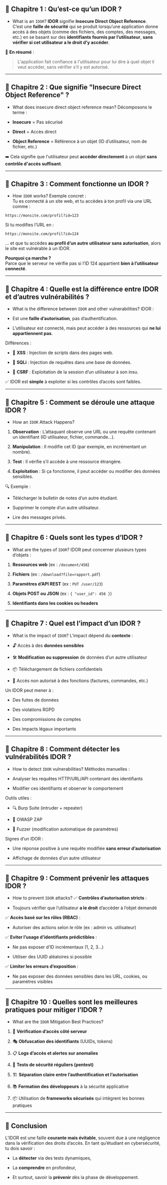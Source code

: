 
## 📘 Chapitre 1 : Qu’est-ce qu’un IDOR ?

- What is an `IDOR`?
**IDOR** signifie **Insecure Direct Object Reference**.  
C’est une **faille de sécurité** qui se produit lorsqu’une application donne accès à des objets (comme des fichiers, des comptes, des messages, etc.) en se basant sur des **identifiants fournis par l’utilisateur**, **sans vérifier si cet utilisateur a le droit d’y accéder**.

🧠 **En résumé** :

> L'application fait confiance à l'utilisateur pour lui dire à quel objet il veut accéder, sans vérifier s’il y est autorisé.

---

## 📘 Chapitre 2 : Que signifie "Insecure Direct Object Reference" ?
- What does insecure direct object reference mean?
Décomposons le terme :

- **Insecure** = Pas sécurisé
    
- **Direct** = Accès direct
    
- **Object Reference** = Référence à un objet (ID d’utilisateur, nom de fichier, etc.)
    

➡️ Cela signifie que l'utilisateur peut **accéder directement** à un objet **sans contrôle d'accès suffisant**.

---

## 📘 Chapitre 3 : Comment fonctionne un IDOR ?
- How `IDOR` works?
Exemple concret :  
Tu es connecté à un site web, et tu accèdes à ton profil via une URL comme :

```
https://monsite.com/profil?id=123
```

Si tu modifies l’URL en :

```
https://monsite.com/profil?id=124
```

… et que tu accèdes **au profil d’un autre utilisateur sans autorisation**, alors le site est vulnérable à un IDOR.

**Pourquoi ça marche ?**  
Parce que le serveur ne vérifie pas si l’ID 124 appartient **bien à l’utilisateur connecté**.

---

## 📘 Chapitre 4 : Quelle est la différence entre IDOR et d’autres vulnérabilités ?
- What is the difference between `IDOR` and other vulnerabilities?
IDOR :

- Est une **faille d’autorisation**, pas d’authentification.
    
- L’utilisateur est connecté, mais peut accéder à des ressources qui **ne lui appartiennent pas**.
    

Différences :

- 🐞 **XSS** : Injection de scripts dans des pages web.
    
- 🐞 **SQLi** : Injection de requêtes dans une base de données.
    
- 🐞 **CSRF** : Exploitation de la session d’un utilisateur à son insu.
    

✅ IDOR est **simple** à exploiter si les contrôles d’accès sont faibles.

---

## 📘 Chapitre 5 : Comment se déroule une attaque IDOR ?
- How an `IDOR` Attack Happens?
1. **Observation** : L’attaquant observe une URL ou une requête contenant un identifiant (ID utilisateur, fichier, commande…).
    
2. **Manipulation** : Il modifie cet ID (par exemple, en incrémentant un nombre).
    
3. **Test** : Il vérifie s’il accède à une ressource étrangère.
    
4. **Exploitation** : Si ça fonctionne, il peut accéder ou modifier des données sensibles.
    

🔍 Exemple :

- Télécharger le bulletin de notes d’un autre étudiant.
    
- Supprimer le compte d’un autre utilisateur.
    
- Lire des messages privés.
    

---

## 📘 Chapitre 6 : Quels sont les types d’IDOR ?
- What are the types of `IDOR`?
IDOR peut concerner plusieurs types d’objets :

1. **Ressources web** (ex : `/document/456`)
    
2. **Fichiers** (ex : `/download?file=rapport.pdf`)
    
3. **Paramètres d’API REST** (ex : `PUT /user/123`)
    
4. **Objets POST ou JSON** (ex : `{ "user_id": 456 }`)
    
5. **Identifiants dans les cookies ou headers**
    

---

## 📘 Chapitre 7 : Quel est l’impact d’un IDOR ?
- What is the impact of `IDOR`?
L’impact dépend du **contexte** :

- 🔓 Accès à des **données sensibles**
    
- 🛠️ **Modification ou suppression** de données d’un autre utilisateur
    
- 📦 Téléchargement de fichiers confidentiels
    
- 🏦 Accès non autorisé à des fonctions (factures, commandes, etc.)
    

Un IDOR peut mener à :

- Des fuites de données
    
- Des violations RGPD
    
- Des compromissions de comptes
    
- Des impacts légaux importants
    

---

## 📘 Chapitre 8 : Comment détecter les vulnérabilités IDOR ?
- How to detect `IDOR` vulnerabilities?
Méthodes manuelles :

- Analyser les requêtes HTTP/URL/API contenant des identifiants
    
- Modifier ces identifiants et observer le comportement
    

Outils utiles :

- 🔍 Burp Suite (intruder + repeater)
    
- 🧪 OWASP ZAP
    
- 🔧 Fuzzer (modification automatique de paramètres)
    

Signes d’un IDOR :

- Une réponse positive à une requête modifiée **sans erreur d’autorisation**
    
- Affichage de données d’un autre utilisateur
    

---

## 📘 Chapitre 9 : Comment prévenir les attaques IDOR ?
- How to prevent `IDOR` attacks?
✅ **Contrôles d’autorisation stricts** :

- Toujours vérifier que l’utilisateur **a le droit** d’accéder à l’objet demandé
    

✅ **Accès basé sur les rôles (RBAC)** :

- Autoriser des actions selon le rôle (ex : admin vs. utilisateur)
    

✅ **Eviter l’usage d’identifiants prédictibles** :

- Ne pas exposer d’ID incrémentaux (1, 2, 3…)
    
- Utiliser des UUID aléatoires si possible
    

✅ **Limiter les erreurs d’exposition** :

- Ne pas exposer des données sensibles dans les URL, cookies, ou paramètres visibles
    

---

## 📘 Chapitre 10 : Quelles sont les meilleures pratiques pour mitiger l’IDOR ?
- What are the `IDOR` Mitigation Best Practices?
1. 🔐 **Vérification d’accès côté serveur**
    
2. 🎭 **Obfuscation des identifiants** (UUIDs, tokens)
    
3. 📋 **Logs d’accès et alertes sur anomalies**
    
4. 🧪 **Tests de sécurité réguliers (pentest)**
    
5. 🏗️ **Séparation claire entre l’authentification et l’autorisation**
    
6. 📚 **Formation des développeurs** à la sécurité applicative
    
7. 📦 Utilisation de **frameworks sécurisés** qui intègrent les bonnes pratiques
    

---

## 🏁 Conclusion

L’IDOR est une faille **courante mais évitable**, souvent due à une négligence dans la vérification des droits d’accès. En tant qu’étudiant en cybersécurité, tu dois savoir :

- La **détecter** via des tests dynamiques,
    
- La **comprendre** en profondeur,
    
- Et surtout, savoir la **prévenir** dès la phase de développement.
 